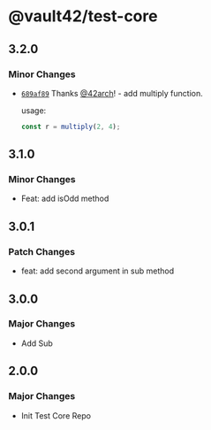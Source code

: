 # @vault42/test-core

## 3.2.0

### Minor Changes

- [`689af89`](https://github.com/vault42/changeset-test/commit/689af89913d2d16e8a4cfa8499917480c00f1897) Thanks [@42arch](https://github.com/42arch)! - add multiply function.

  usage:

  ```js
  const r = multiply(2, 4);
  ```

## 3.1.0

### Minor Changes

- Feat: add isOdd method

## 3.0.1

### Patch Changes

- feat: add second argument in sub method

## 3.0.0

### Major Changes

- Add Sub

## 2.0.0

### Major Changes

- Init Test Core Repo
